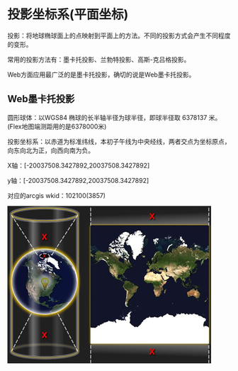 #   投影坐标系(平面坐标)
投影：将地球椭球面上的点映射到平面上的方法。不同的投影方式会产生不同程度的变形。

常用的投影方法有：墨卡托投影、兰勃特投影、高斯-克吕格投影。

Web方面应用最广泛的是墨卡托投影，确切的说是Web墨卡托投影。

##  Web墨卡托投影
圆形球体：以WGS84 椭球的长半轴半径为球半径，即球半径取 6378137 米。(Flex地图端测距用的是6378000米)

投影坐标系：以赤道为标准纬线，本初子午线为中央经线，两者交点为坐标原点，向东向北为正，向西向南为负。

X轴：[-20037508.3427892,20037508.3427892]

y轴：[-20037508.3427892,20037508.3427892]

对应的arcgis wkid：102100(3857)

![Alt text](../assets/2.png "Web墨卡托投影")